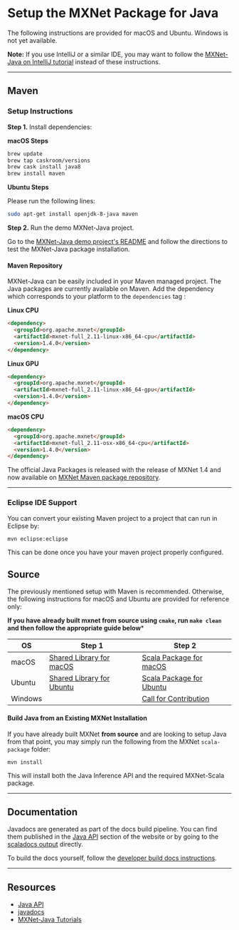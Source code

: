 <!--- Licensed to the Apache Software Foundation (ASF) under one -->
<!--- or more contributor license agreements.  See the NOTICE file -->
<!--- distributed with this work for additional information -->
<!--- regarding copyright ownership.  The ASF licenses this file -->
<!--- to you under the Apache License, Version 2.0 (the -->
<!--- "License"); you may not use this file except in compliance -->
<!--- with the License.  You may obtain a copy of the License at -->

<!---   http://www.apache.org/licenses/LICENSE-2.0 -->

<!--- Unless required by applicable law or agreed to in writing, -->
<!--- software distributed under the License is distributed on an -->
<!--- "AS IS" BASIS, WITHOUT WARRANTIES OR CONDITIONS OF ANY -->
<!--- KIND, either express or implied.  See the License for the -->
<!--- specific language governing permissions and limitations -->
<!--- under the License. -->

# Setup the MXNet Package for Java

The following instructions are provided for macOS and Ubuntu. Windows is not yet available.

**Note:** If you use IntelliJ or a similar IDE, you may want to follow the [MXNet-Java on IntelliJ tutorial](../tutorials/java/mxnet_java_on_intellij.html) instead of these instructions.

<hr>

## Maven

### Setup Instructions

**Step 1.** Install dependencies:

**macOS Steps**

```bash
brew update
brew tap caskroom/versions
brew cask install java8
brew install maven
```

**Ubuntu Steps**

Please run the following lines:

```bash
sudo apt-get install openjdk-8-java maven
```

**Step 2.** Run the demo MXNet-Java project.

Go to the [MXNet-Java demo project's README](https://github.com/apache/incubator-mxnet/tree/master/scala-package/mxnet-demo/java-demo) and follow the directions to test the MXNet-Java package installation.

#### Maven Repository

MXNet-Java can be easily included in your Maven managed project. The Java packages are currently available on Maven. Add the dependency which corresponds to your platform to the `dependencies` tag :

**Linux CPU**
```html
<dependency>
  <groupId>org.apache.mxnet</groupId>
  <artifactId>mxnet-full_2.11-linux-x86_64-cpu</artifactId>
  <version>1.4.0</version>
</dependency>
```

**Linux GPU**
```html
<dependency>
  <groupId>org.apache.mxnet</groupId>
  <artifactId>mxnet-full_2.11-linux-x86_64-gpu</artifactId>
  <version>1.4.0</version>
</dependency>
```

**macOS CPU**
```html
<dependency>
  <groupId>org.apache.mxnet</groupId>
  <artifactId>mxnet-full_2.11-osx-x86_64-cpu</artifactId>
  <version>1.4.0</version>
</dependency>
```

The official Java Packages is released with the release of MXNet 1.4 and now available on  [MXNet Maven package repository](https://search.maven.org/#search%7Cga%7C1%7Cg%3A%22org.apache.mxnet%22).
<hr>

### Eclipse IDE Support
You can convert your existing Maven project to a project that can run in Eclipse by:
```
mvn eclipse:eclipse
```
This can be done once you have your maven project properly configured.

## Source

The previously mentioned setup with Maven is recommended. Otherwise, the following instructions for macOS and Ubuntu are provided for reference only:

**If you have already built mxnet from source using `cmake`, run `make clean` and then follow the appropriate guide below***

| OS | Step 1 | Step 2 |
|---|---|---|
|macOS | [Shared Library for macOS](../install/osx_setup.html#build-the-shared-library) | [Scala Package for macOS](http://mxnet.incubator.apache.org/install/osx_setup.html#install-the-mxnet-package-for-scala) |
| Ubuntu | [Shared Library for Ubuntu](../install/ubuntu_setup.html#installing-mxnet-on-ubuntu) | [Scala Package for Ubuntu](http://mxnet.incubator.apache.org/install/ubuntu_setup.html#install-the-mxnet-package-for-scala) |
| Windows | <a class="github-button" href="https://github.com/apache/incubator-mxnet/issues/10549" data-size="large" data-show-count="true" aria-label="Issue apache/incubator-mxnet on GitHub"> | <a class="github-button" href="https://github.com/apache/incubator-mxnet/issues/10549" data-size="large" data-show-count="true" aria-label="Issue apache/incubator-mxnet on GitHub">Call for Contribution</a> |


#### Build Java from an Existing MXNet Installation
If you have already built MXNet **from source** and are looking to setup Java from that point, you may simply run the following from the MXNet `scala-package` folder:

```
mvn install
```
This will install both the Java Inference API and the required MXNet-Scala package. 
<hr>

## Documentation

Javadocs are generated as part of the docs build pipeline. You can find them published in the [Java API](../api/java/index.html) section of the website or by going to the [scaladocs output](https://mxnet.incubator.apache.org/api/scala/docs/index.html#org.apache.mxnet.package) directly.

To build the docs yourself, follow the [developer build docs instructions](https://github.com/apache/incubator-mxnet/tree/master/docs/build_version_doc#developer-instructions).

<hr>

## Resources

* [Java API](../api/java/index.html)
* [javadocs](../api/java/docs/index.html#org.apache.mxnet.package)
* [MXNet-Java Tutorials](../../tutorials/index.html#java-tutorials)
